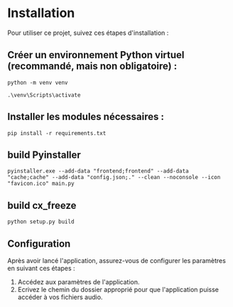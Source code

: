 # Installation

Pour utiliser ce projet, suivez ces étapes d'installation :

## Créer un environnement Python virtuel (recommandé, mais non obligatoire) :

```shell
python -m venv venv
```

```shell
.\venv\Scripts\activate
```

## Installer les modules nécessaires :

```shell
pip install -r requirements.txt
```


## build Pyinstaller

```shell
pyinstaller.exe --add-data "frontend;frontend" --add-data "cache;cache" --add-data "config.json;." --clean --noconsole --icon "favicon.ico" main.py
```

## build cx_freeze
```shell
python setup.py build
```

## Configuration

Après avoir lancé l'application, assurez-vous de configurer les paramètres en suivant ces étapes :

1. Accédez aux paramètres de l'application.
2. Ecrivez le chemin du dossier approprié pour que l'application puisse accéder à vos fichiers audio.
